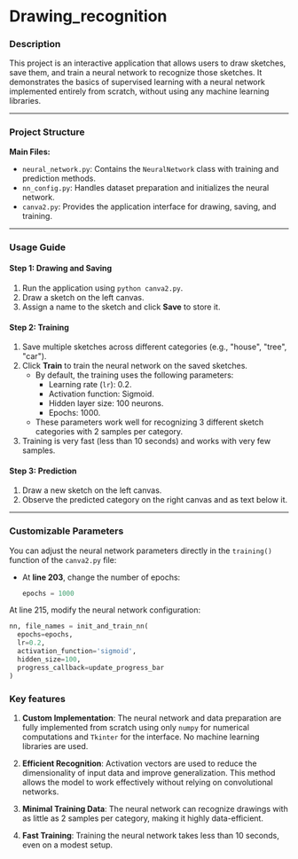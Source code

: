 # Drawing_recognition
### Description
This project is an interactive application that allows users to draw sketches, save them, and train a neural network to recognize those sketches. It demonstrates the basics of supervised learning with a neural network implemented entirely from scratch, without using any machine learning libraries.

---

### Project Structure

**Main Files:**
- `neural_network.py`: Contains the `NeuralNetwork` class with training and prediction methods.
- `nn_config.py`: Handles dataset preparation and initializes the neural network.
- `canva2.py`: Provides the application interface for drawing, saving, and training.

---

### Usage Guide

#### Step 1: Drawing and Saving
1. Run the application using `python canva2.py`.
2. Draw a sketch on the left canvas.
3. Assign a name to the sketch and click **Save** to store it.

#### Step 2: Training
1. Save multiple sketches across different categories (e.g., "house", "tree", "car").
2. Click **Train** to train the neural network on the saved sketches.
   - By default, the training uses the following parameters: 
     - Learning rate (`lr`): 0.2.
     - Activation function: Sigmoid.
     - Hidden layer size: 100 neurons.
     - Epochs: 1000.
   - These parameters work well for recognizing 3 different sketch categories with 2 samples per category.
3. Training is very fast (less than 10 seconds) and works with very few samples.

#### Step 3: Prediction
1. Draw a new sketch on the left canvas.
2. Observe the predicted category on the right canvas and as text below it.

---

### Customizable Parameters
You can adjust the neural network parameters directly in the `training()` function of the `canva2.py` file:
- At **line 203**, change the number of epochs:
  ```python
  epochs = 1000
  ```
At line 215, modify the neural network configuration:
  ```python
  nn, file_names = init_and_train_nn(
    epochs=epochs, 
    lr=0.2, 
    activation_function='sigmoid', 
    hidden_size=100, 
    progress_callback=update_progress_bar
)
```
### Key features
1. **Custom Implementation**: The neural network and data preparation are fully implemented from scratch using only `numpy` for numerical computations and `Tkinter` for the interface. No machine learning libraries are used.

2. **Efficient Recognition**: Activation vectors are used to reduce the dimensionality of input data and improve generalization. This method allows the model to work effectively without relying on convolutional networks.

3. **Minimal Training Data**: The neural network can recognize drawings with as little as 2 samples per category, making it highly data-efficient.

4. **Fast Training**: Training the neural network takes less than 10 seconds, even on a modest setup.
